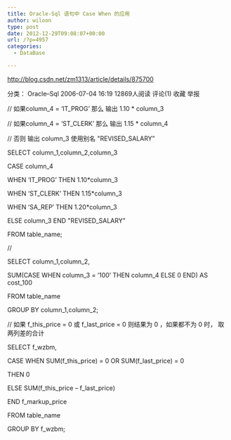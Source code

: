 ```yaml
---
title: Oracle-Sql 语句中 Case When 的应用
author: wiloon
type: post
date: 2012-12-29T09:08:07+00:00
url: /?p=4957
categories:
  - DataBase

---
```

http://blog.csdn.net/zm1313/article/details/875700

分类： Oracle&#8211;Sql 2006-07-04 16:19 12869人阅读 评论(1) 收藏 举报

// 如果column\_4 = &#8216;IT\_PROG&#8217; 那么 输出 1.10 * column_3

// 如果column\_4 = &#8216;ST\_CLERK&#8217; 那么 输出 1.15 * column_4

// 否则 输出 column\_3 使用别名 "REVISED\_SALARY&#8221;

SELECT column\_1,column\_2,column_3

CASE column_4

WHEN &#8216;IT\_PROG&#8217; THEN 1.10*column\_3

WHEN &#8216;ST\_CLERK&#8217; THEN 1.15*column\_3

WHEN &#8216;SA\_REP&#8217; THEN 1.20*column\_3

ELSE column\_3 END "REVISED\_SALARY&#8221;

FROM table_name;

//

SELECT column\_1,column\_2,

SUM(CASE WHEN column\_3 = &#8216;100&#8217; THEN column\_4 ELSE 0 END) AS cost_100

FROM table_name

GROUP BY column\_1,column\_2;

// 如果 f\_this\_price = 0 或 f\_last\_price = 0 则结果为 0 ，如果都不为 0 时， 取两列差的合计

SELECT f_wzbm,

CASE WHEN SUM(f\_this\_price) = 0 OR SUM(f\_last\_price) = 0

THEN 0

ELSE SUM(f\_this\_price &#8211; f\_last\_price)

END f\_markup\_price

FROM table_name

GROUP BY f_wzbm;